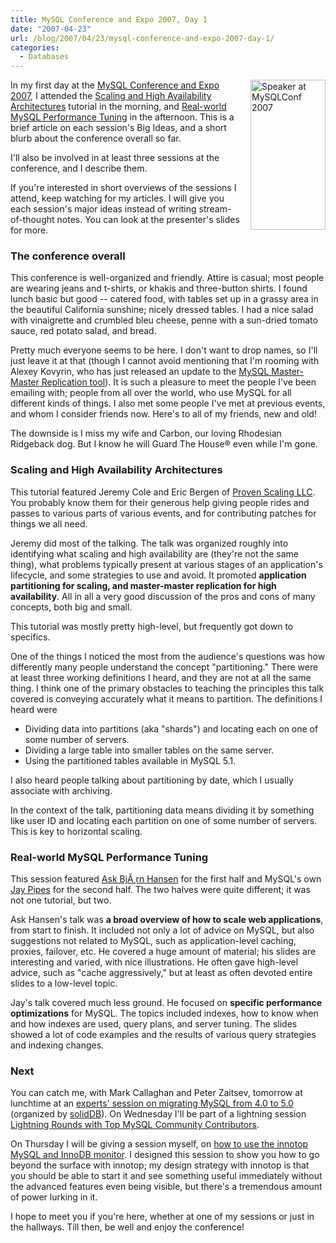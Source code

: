 ```yaml
---
title: MySQL Conference and Expo 2007, Day 1
date: "2007-04-23"
url: /blog/2007/04/23/mysql-conference-and-expo-2007-day-1/
categories:
  - Databases
---
```

[<img style="float:right; margin-left: 15px" src="http://conferences.oreillynet.com/images/mysqluc2007/banners/speakers/120x240.jpg" width="120" height="240" alt="Speaker at MySQLConf 2007" />][1] 
In my first day at the [MySQL Conference and Expo 2007][1], I attended the [Scaling and High Availability Architectures][2] tutorial in the morning, and [Real-world MySQL Performance Tuning][3] in the afternoon. This is a brief article on each session's Big Ideas, and a short blurb about the conference overall so far.

I'll also be involved in at least three sessions at the conference, and I describe them.

If you're interested in short overviews of the sessions I attend, keep watching for my articles. I will give you each session's major ideas instead of writing stream-of-thought notes. You can look at the presenter's slides for more.

### The conference overall

This conference is well-organized and friendly. Attire is casual; most people are wearing jeans and t-shirts, or khakis and three-button shirts. I found lunch basic but good -- catered food, with tables set up in a grassy area in the beautiful California sunshine; nicely dressed tables. I had a nice salad with vinaigrette and crumbled bleu cheese, penne with a sun-dried tomato sauce, red potato salad, and bread.

Pretty much everyone seems to be here. I don't want to drop names, so I'll just leave it at that (though I cannot avoid mentioning that I'm rooming with Alexey Kovyrin, who has just released an update to the [MySQL Master-Master Replication tool][4]). It is such a pleasure to meet the people I've been emailing with; people from all over the world, who use MySQL for all different kinds of things. I also met some people I've met at previous events, and whom I consider friends now. Here's to all of my friends, new and old!

The downside is I miss my wife and Carbon, our loving Rhodesian Ridgeback dog. But I know he will Guard The House&reg; even while I'm gone.

### Scaling and High Availability Architectures

This tutorial featured Jeremy Cole and Eric Bergen of [Proven Scaling LLC][5]. You probably know them for their generous help giving people rides and passes to various parts of various events, and for contributing patches for things we all need.

Jeremy did most of the talking. The talk was organized roughly into identifying what scaling and high availability are (they're not the same thing), what problems typically present at various stages of an application's lifecycle, and some strategies to use and avoid. It promoted **application partitioning for scaling, and master-master replication for high availability**. All in all a very good discussion of the pros and cons of many concepts, both big and small.

This tutorial was mostly pretty high-level, but frequently got down to specifics.

One of the things I noticed the most from the audience's questions was how differently many people understand the concept "partitioning." There were at least three working definitions I heard, and they are not at all the same thing. I think one of the primary obstacles to teaching the principles this talk covered is conveying accurately what it means to partition. The definitions I heard were

*   Dividing data into partitions (aka "shards") and locating each on one of some number of servers.
*   Dividing a large table into smaller tables on the same server.
*   Using the partitioned tables available in MySQL 5.1.

I also heard people talking about partitioning by date, which I usually associate with archiving.

In the context of the talk, partitioning data means dividing it by something like user ID and locating each partition on one of some number of servers. This is key to horizontal scaling.

### Real-world MySQL Performance Tuning

This session featured [Ask BjÃ¸rn Hansen][6] for the first half and MySQL's own [Jay Pipes][7] for the second half. The two halves were quite different; it was not one tutorial, but two.

Ask Hansen's talk was **a broad overview of how to scale web applications**, from start to finish. It included not only a lot of advice on MySQL, but also suggestions not related to MySQL, such as application-level caching, proxies, failover, etc. He covered a huge amount of material; his slides are interesting and varied, with nice illustrations. He often gave high-level advice, such as "cache aggressively," but at least as often devoted entire slides to a low-level topic.

Jay's talk covered much less ground. He focused on **specific performance optimizations** for MySQL. The topics included indexes, how to know when and how indexes are used, query plans, and server tuning. The slides showed a lot of code examples and the results of various query strategies and indexing changes.

### Next

You can catch me, with Mark Callaghan and Peter Zaitsev, tomorrow at lunchtime at an [experts' session on migrating MySQL from 4.0 to 5.0][8] (organized by [solidDB][9]). On Wednesday I'll be part of a lightning session [Lightning Rounds with Top MySQL Community Contributors][10].

On Thursday I will be giving a session myself, on [how to use the innotop MySQL and InnoDB monitor][11]. I designed this session to show you how to go beyond the surface with innotop; my design strategy with innotop is that you should be able to start it and see something useful immediately without the advanced features even being visible, but there's a tremendous amount of power lurking in it.

I hope to meet you if you're here, whether at one of my sessions or just in the hallways. Till then, be well and enjoy the conference!

 [1]: http://www.mysqlconf.com/
 [2]: http://www.mysqlconf.com/cs/mysqluc2007/view/e_sess/10893
 [3]: http://www.mysqlconf.com/cs/mysqluc2007/view/e_sess/12080
 [4]: http://blog.kovyrin.net/2007/04/23/master-master-replication-example-using-mmm/
 [5]: http://www.provenscaling.com/
 [6]: http://develooper.com/
 [7]: http://www.jpipes.com/
 [8]: http://blog.cheyer.biz/2007/04/23/meet-the-experts-at-mysql-uc/
 [9]: http://www.solidtech.com/en/products/relationaldatabasemanagementsoftware/sdbformysql.asp
 [10]: http://www.mysqlconf.com/cs/mysqluc2007/view/e_sess/12911
 [11]: http://www.mysqlconf.com/cs/mysqluc2007/view/e_sess/13213
